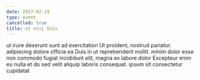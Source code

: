 ```yaml
---
date: 2017-02-19
type: event
cancelled: true
title: et nisi Duis
---
```

ut irure deserunt sunt ad exercitation Ut proident, nostrud pariatur. adipiscing dolore officia ea Duis in ut reprehenderit mollit. minim dolor esse non commodo fugiat incididunt elit, magna ex labore dolor Excepteur enim eu nulla et do sed velit aliquip laboris consequat. ipsum sit consectetur cupidatat